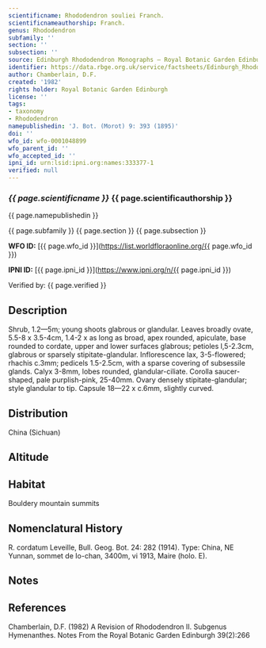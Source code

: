 ```yaml
---
scientificname: Rhododendron souliei Franch.
scientificnameauthorship: Franch.
genus: Rhododendron
subfamily: ''
section: ''
subsection: ''
source: Edinburgh Rhododendron Monographs – Royal Botanic Garden Edinburgh
identifier: https://data.rbge.org.uk/service/factsheets/Edinburgh_Rhododendron_Monographs.xhtml
author: Chamberlain, D.F.
created: '1982'
rights holder: Royal Botanic Garden Edinburgh
license: ''
tags:
- taxonomy
- Rhododendron
namepublishedin: 'J. Bot. (Morot) 9: 393 (1895)'
doi: ''
wfo_id: wfo-0001048899
wfo_parent_id: ''
wfo_accepted_id: ''
ipni_id: urn:lsid:ipni.org:names:333377-1
verified: null
---
```

### _{{ page.scientificname }}_ {{ page.scientificauthorship }}
 {{ page.namepublishedin }}

{{ page.subfamily }} {{ page.section }} {{ page.subsection }}

**WFO ID:** [{{ page.wfo_id }}](https://list.worldfloraonline.org/{{ page.wfo_id }})

**IPNI ID:** [{{ page.ipni_id }}](https://www.ipni.org/n/{{ page.ipni_id }})

Verified by: {{ page.verified }}



## Description
Shrub, 1.2—5m; young shoots glabrous or glandular. Leaves broadly ovate, 5.5-8 x 3.5-4cm, 1.4-2 x as long as broad, apex rounded, apiculate, base rounded to cordate, upper and lower surfaces glabrous; petioles l,5-2.3cm, glabrous or sparsely stipitate-glandular. Inflorescence lax, 3-5-flowered; rhachis c.3mm; pedicels 1.5-2.5cm, with a sparse covering of subsessile glands. Calyx 3-8mm, lobes rounded, glandular-ciliate. Corolla saucer-shaped, pale purplish-pink, 25-40mm. Ovary densely stipitate-glandular; style glandular to tip. Capsule 18—22 x c.6mm, slightly curved.

## Distribution
China (Sichuan)

## Altitude


## Habitat
Bouldery mountain summits

## Nomenclatural History
R. cordatum Leveille, Bull. Geog. Bot. 24: 282 (1914). Type: China, NE Yunnan, sommet de Io-chan, 3400m, vi 1913, Maire (holo. E).
                       
## Notes


## References

Chamberlain, D.F. (1982) A Revision of Rhododendron II. Subgenus Hymenanthes. Notes From the Royal Botanic Garden Edinburgh 39(2):266
